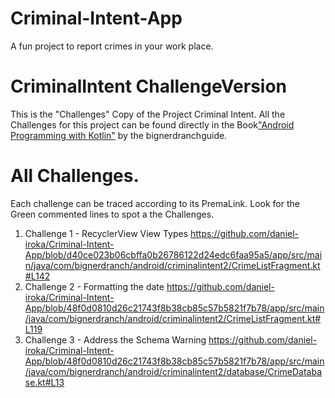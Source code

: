 # Criminal-Intent-App
A fun project to report crimes in your work place.

# CriminalIntent ChallengeVersion

This is the "Challenges" Copy of the Project Criminal Intent. All the Challenges for this project can be found directly in the Book["Android Programming with Kotlin"](https://bignerdranch.com/books/)
by the bignerdranchguide.

# All Challenges.

Each challenge can be traced according to its PremaLink. Look for the Green commented lines to spot a the Challenges.

1. Challenge 1 - RecyclerView View Types  https://github.com/daniel-iroka/Criminal-Intent-App/blob/d40ce023b06cbffa0b26786122d24edc6faa95a5/app/src/main/java/com/bignerdranch/android/criminalintent2/CrimeListFragment.kt#L142
2. Challenge 2 - Formatting the date  https://github.com/daniel-iroka/Criminal-Intent-App/blob/48f0d0810d26c21743f8b38cb85c57b5821f7b78/app/src/main/java/com/bignerdranch/android/criminalintent2/CrimeListFragment.kt#L119
3. Challenge 3 - Address the Schema Warning  https://github.com/daniel-iroka/Criminal-Intent-App/blob/48f0d0810d26c21743f8b38cb85c57b5821f7b78/app/src/main/java/com/bignerdranch/android/criminalintent2/database/CrimeDatabase.kt#L13


